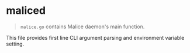 # maliced

> `malice.go` contains Malice daemon's main function.

This file provides first line CLI argument parsing and environment variable setting.
